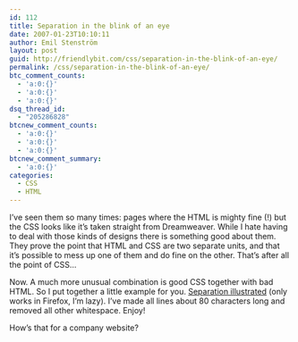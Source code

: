 ```yaml
---
id: 112
title: Separation in the blink of an eye
date: 2007-01-23T10:10:11
author: Emil Stenström
layout: post
guid: http://friendlybit.com/css/separation-in-the-blink-of-an-eye/
permalink: /css/separation-in-the-blink-of-an-eye/
btc_comment_counts:
  - 'a:0:{}'
  - 'a:0:{}'
  - 'a:0:{}'
dsq_thread_id:
  - "205286828"
btcnew_comment_counts:
  - 'a:0:{}'
  - 'a:0:{}'
  - 'a:0:{}'
btcnew_comment_summary:
  - 'a:0:{}'
categories:
  - CSS
  - HTML
---
```

I&#8217;ve seen them so many times: pages where the HTML is mighty fine (!) but the CSS looks like it&#8217;s taken straight from Dreamweaver. While I hate having to deal with those kinds of designs there is something good about them. They prove the point that HTML and CSS are two separate units, and that it&#8217;s possible to mess up one of them and do fine on the other. That&#8217;s after all the point of CSS&#8230;

Now. A much more unusual combination is good CSS together with bad HTML. So I put together a little example for you. [Separation illustrated](/files/separation_illustrated/) (only works in Firefox, I&#8217;m lazy). I&#8217;ve made all lines about 80 characters long and removed all other whitespace. Enjoy!

How&#8217;s that for a company website?
